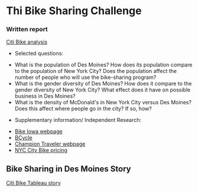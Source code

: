 # Thi Bike Sharing Challenge
### Written report
[Citi Bike analysis](https://github.com/Thinguyen23/Thi_Bikesharing/blob/master/citibike_analysis.md)
* Selected questions:
- What is the population of Des Moines? How does its population compare to the population of New York City? Does the population affect the number of people who will use the bike-sharing program?
- What is the gender diversity of Des Moines? How does it compare to the gender diversity of New York City? What effect does it have on possible business in Des Moines?
- What is the density of McDonald's in New York City versus Des Moines? Does this affect where people go in the city? If so, how?
* Supplementary information/ Independent Research:
- [Bike Iowa webpage](https://www.bikeiowa.com/)
- [BCycle](https://desmoines.bcycle.com/)
- [Champion Traveler webpage](https://championtraveler.com/dates/best-time-to-visit-des-moines-ia-us/)
- [NYC City Bike pricing](https://www.citibikenyc.com/pricing) 

## Bike Sharing in Des Moines Story 
[Citi Bike Tableau story](https://public.tableau.com/profile/thi7884#!/vizhome/BikeSharing_15798291817380/CityBikestory)
 
